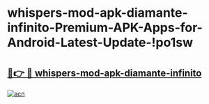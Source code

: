 # whispers-mod-apk-diamante-infinito-Premium-APK-Apps-for-Android-Latest-Update-!po1sw

# <h2><a href="https://kaqajw.esa.edu.pl?title=whispers-mod-apk-diamante-infinito&ref=po1sw">🔗👉 🔴 whispers-mod-apk-diamante-infinito</a></h2>

[![acn](https://github.com/user-attachments/assets/0f9c940e-d8b0-45ae-aac7-cd30a18b3e1c)](https://kaqajw.esa.edu.pl?title=whispers-mod-apk-diamante-infinito&ref=po1sw)

